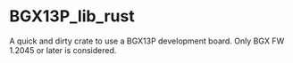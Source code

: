 # BGX13P_lib_rust
A quick and dirty crate to use a BGX13P development board.
Only BGX FW 1.2045 or later is considered.
